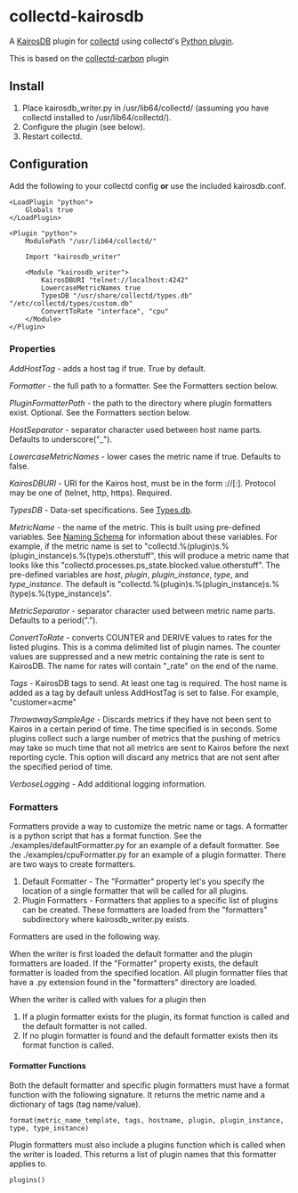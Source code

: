 collectd-kairosdb
================

A [KairosDB](https://code.google.com/p/kairosdb/) plugin for [collectd](http://collectd.org) using collectd's [Python plugin](http://collectd.org/documentation/manpages/collectd-python.5.shtml). 

This is based on the [collectd-carbon](https://github.com/indygreg/collectd-carbon) plugin

Install
-------
 1. Place kairosdb_writer.py in /usr/lib64/collectd/ (assuming you have collectd installed to /usr/lib64/collectd/).
 2. Configure the plugin (see below).
 3. Restart collectd.

Configuration
-------------
Add the following to your collectd config **or** use the included kairosdb.conf.

    <LoadPlugin "python">
        Globals true
    </LoadPlugin>

    <Plugin "python">
        ModulePath "/usr/lib64/collectd/"

        Import "kairosdb_writer"

        <Module "kairosdb_writer">
            KairosDBURI "telnet://localhost:4242"
            LowercaseMetricNames true
            TypesDB "/usr/share/collectd/types.db" "/etc/collectd/types/custom.db"
            ConvertToRate "interface", "cpu"
        </Module>
    </Plugin>
    

### Properties
*AddHostTag* - adds a host tag if true. True by default.   

*Formatter* - the full path to a formatter.  See the Formatters section below.

*PluginFormatterPath* - the path to the directory where plugin formatters exist. Optional. See the Formatters section below. 

*HostSeparator* - separator character used between host name parts. Defaults to underscore("_").  
  
*LowercaseMetricNames* - lower cases the metric name if true. Defaults to false.  

*KairosDBURI* - URI for the Kairos host, must be in the form <protocol>://<host>[:<port>].  Protocol may be one of (telnet, http, https). Required.   

*TypesDB* - Data-set specifications. See [Types.db](https://collectd.org/documentation/manpages/types.db.5.shtml). 
 
*MetricName* - the name of the metric. This is built using pre-defined variables. See [Naming Schema](https://collectd.org/wiki/index.php/Naming_schema) for information about these variables. 
  For example, if the metric name is set to "collectd.%(plugin)s.%(plugin_instance)s.%(type)s.otherstuff", this will produce a metric name that looks like this 
  "collectd.processes.ps_state.blocked.value.otherstuff". The pre-defined variables are *host*, *plugin*, *plugin_instance*, *type*, and *type_instance*. The default is "collectd.%(plugin)s.%(plugin_instance)s.%(type)s.%(type_instance)s".
    
*MetricSeparator* - separator character used between metric name parts. Defaults to a period(".").

*ConvertToRate* - converts COUNTER and DERIVE values to rates for the listed plugins. This is a comma delimited list of plugin names. The counter values are suppressed and a new metric containing the rate is sent to KairosDB. The name for rates will contain "_rate" on the end of the name.
     
*Tags* - KairosDB tags to send. At least one tag is required. The host name is added as a tag by default unless AddHostTag is set to false. For example, "customer=acme"

*ThrowawaySampleAge* - Discards metrics if they have not been sent to Kairos in a certain period of time. The time specified is in seconds. Some plugins collect such a large number of metrics that the pushing of metrics may take so much time that not all metrics are sent to Kairos before the next reporting cycle. This option will discard any metrics that are not sent after the specified period of time.

*VerboseLogging* - Add additional logging information.


### Formatters
Formatters provide a way to customize the metric name or tags. A formatter is a python script that has a format function. See the ./examples/defaultFormatter.py for an example of a default formatter.
See the ./examples/cpuFormatter.py for an example of a plugin formatter.
There are two ways to create formatters.

 1. Default Formatter - The "Formatter" property let's you specify the location of a single formatter that will be called for all plugins.  
 2. Plugin Formatters - Formatters that applies to a specific list of plugins can be created. These formatters are loaded from the "formatters" subdirectory where kairosdb_writer.py exists. 
 
Formatters are used in the following way.

 When the writer is first loaded the default formatter and the plugin formatters are loaded. If the "Formatter" property exists, the default formatter is loaded from the specified location. 
 All plugin formatter files that have a .py extension found in the "formatters" directory are loaded.
 
 When the writer is called with values for a plugin then
 
 1. If a plugin formatter exists for the plugin, its format function is called and the default formatter is not called.
 2. If no plugin formatter is found and the default formatter exists then its format function is called. 
 
#### Formatter Functions
Both the default formatter and specific plugin formatters must have a format function with the following signature. It returns the metric name and a dictionary of tags (tag name/value).

    format(metric_name_template, tags, hostname, plugin, plugin_instance, type, type_instance)
    
Plugin formatters must also include a plugins function which is called when the writer is loaded. This returns a list of plugin names that this formatter applies to.

    plugins()





